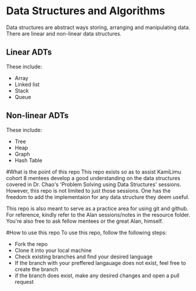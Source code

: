 # Data Structures and Algorithms
Data structures are abstract ways storing, arranging and manipulating data. There are linear and non-linear data structures.

## Linear ADTs
These include:
- Array
- Linked list
- Stack
- Queue


## Non-linear ADTs
These include:
- Tree
- Heap
- Graph
- Hash Table


#What is the point of this repo
This repo exists so as to assist KamiLimu cohort 8 mentees develop a good understanding on the data structures covered in Dr. Chao's 'Problem Solving using Data Structures' sessions.
However, this repo is not limited to just those sessions. One has the freedom to add the implementaion for any data structure they deem useful.

This repo is also meant to serve as a practice area for using git and github. For reference, kindly refer to the Alan sessions/notes in the resource folder. You're also free to ask fellow mentees or the great Alan, himself.

#How to use this repo
To use this repo, follow the following steps:
- Fork the repo
- Clone it into your local machine
- Check existing branches and find your desired language
- If the branch with your preffered langauage does not exist, feel free to create the branch
- if the branch does exist, make any desired changes and open a pull request
